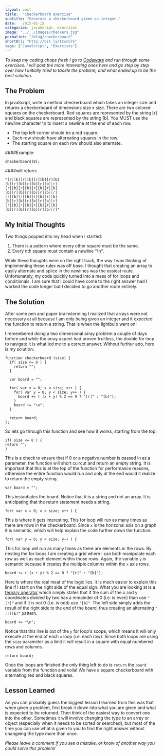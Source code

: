 ```yaml
---
layout: post
title:  "Checkerboard exercise"
subtitle: "Generate a checkerboard given an integer."
date:   2015-01-15
categories: javaScript, exercises
image: "../../images/checkers.jpg"
permalink: "/blog/checkerboard"
shortUrl: "http://bit.ly/1Csnb7S"
tags: ["JavaScript", "Exercises"]
---
```



*To keep my coding chops fresh I go to [Codewars](http://www.codewars.com/) and run through some exercises. I will post the more interesting ones here and go step by step over how I initially tried to tackle the problem, and what ended up to be the best solution.*

## The Problem

In javaScript, write a method checkerboard which takes an integer size and returns a checkerboard of dimensions size x size. There are two colored squares on the checkerboard. Red squares are represented by the string [r] and black squares are represented by the string [b]. You MUST use the newline character \n to insert a newline at the end of each row.

- The top left corner should be a red square.
- Each row should have alternating squares in the row.
- The starting square on each row should also alternate.

####Example:

	checkerboard(8);

####will return:

	"[r][b][r][b][r][b][r][b]
	[b][r][b][r][b][r][b][r]
	[r][b][r][b][r][b][r][b]
	[b][r][b][r][b][r][b][r]
	[r][b][r][b][r][b][r][b]
	[b][r][b][r][b][r][b][r]
	[r][b][r][b][r][b][r][b]
	[b][r][b][r][b][r][b][r]"

## My Initial Thoughts

Two things popped into my head when I started:

1. There is a pattern where every other square must be the same.
2. Every nth square must contain a newline "\n".

While these thoughts were on the right track, the way I was thinking of implementing these rules was off base. I thought that creating an array to easily alternate and splice in the newlines was the easiest route. Unfortunately, my code quickly turned into a mess of for loops and conditionals. I am sure that I could have come to the right answer had I worked the code longer but I decided to go another route entirely.

## The Solution

After some pen and paper brainstorming I realized that arrays were not necessary at all because I am only being given an integer and it expected the function to return a string. That is when the lightbulb went on!

I remembered doing a two dimensional array problem a couple of days before and while the array aspect had proven fruitless, the double for loop to navigate it is what led me to a correct answer. Without furthur ado, here is my solution:

	function checkerboard (size) {
	  if( size <= 0 ) {
	    return "";
	  }

	  var board = "";

	  for( var x = 0; x < size; x++ ) {
	    for( var y = 0; y < size; y++ ) {
	      board += ( (x + y) % 2 == 0 ? "[r]" : "[b]");
	    }
	    board += "\n";
	  }

	  return board;
	};

So lets go through this function and see how it works, starting from the top:

	if( size <= 0 ) {
    return "";
	}

This is a check to ensure that if 0 or a negative number is passed in as a parameter, the function will short cuircut and return an empty string. It is important that this is at the top of the function for performance reasons, otherwise the entire function would run and only at the end would it realize to return the empty string.

	var board = "";

This instantiates the board. Notice that it is a string and not an array. It is anticipating that the return statement needs a string.

	for( var x = 0; x < size; x++ ) {

This is where it gets interesting. This for loop will run as many times as there are rows in the checkerboard. Since <span class="code">```x```</span> is the horizonal axis on a graph it is semantic, which will help explain the code further down the function.

	for( var y = 0; y < size; y++ ) {

This for loop will run as many times as there are elements in the rows. By nesting the for loops I am creating a grid where I can both manipulate each row as well as each element within those rows. Again, the variable <span class="code">```y```</span> is semantic because it creates the multiple columns within the <span class="code">```x```</span> axis rows.

	board += ( (x + y) % 2 == 0 ? "[r]" : "[b]");

Here is where the real meat of the logic lies. It is much easier to explain this line if I start on the right side of the equal sign. What you are looking at is a [ternary operator](https://developer.mozilla.org/en-US/docs/Web/JavaScript/Reference/Operators/Conditional_Operator) which simply states that if the sum of the x and y coordinates divided by two has a remainder of 0 (i.e. is even) than use <span class="code">```"[r]"```</span> and if it is not 0 (i.e. is odd) use <span class="code">```"[b]"```</span>. The left side simply adds the result of the right side to the end of the board, thus creating an alternating <span class="code">```"[r][b]"```</span> pattern.

	board += "\n";

Notice that this line is out of the <span class="code">```y```</span> for loop's scope, which means it will only execute at the end of each <span class="code">```x```</span> loop (i.e. each row). Since both loops are using the <span class="code">```size```</span> parameter as a limit it will result in a square with equal numbered rows and columns.

	return board;

Once the loops are finished the only thing left to do is <span class="code">```return```</span> the <span class="code">```board```</span> variable from the function and voila! We have a square checkerboard with alternating red and black squares.

## Lesson Learned

As you can probably guess the biggest lesson I learned from this was that when given a problem, first break it down into what you are given and what is expected to be returned. Then think of the easiest way to convert one into the other. Sometimes it will involve changing the type to an array or object (especially when it needs to be sorted or searched), but most of the time you can use what is given to you to find the right answer without changeing the type more than once.

*Please leave a comment if you see a mistake, or know of another way you could solve this problem!*